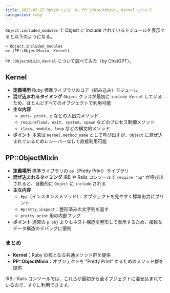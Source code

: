 ```yaml
---
title: 2025-07-25 Rubyのモジュール、PP::ObjectMixin, Kernel について
categories: ruby
---
```


`Object.included_modules` で Object に include されているモジュールを表示すると以下のようになる。

```
> Object.included_modules
=> [PP::ObjectMixin, Kernel]
```

`PP::ObjectMixin`, `Kernel` について調べてみた（by ChatGPT）。

## Kernel

- **定義場所**
  Ruby 標準ライブラリのコア（組み込み）モジュール
- **混ぜ込まれるタイミング**
  `Object` クラスが最初に `include Kernel` しているため、ほとんどすべてのオブジェクトで利用可能
- **主な内容**
  - `puts`、`print`、`p` などの入出力メソッド
  - `require`/`load`、`exit`、`system`、`spawn` などのプロセス制御メソッド
  - `class`、`module`、`loop` などの構文的メソッド
- **ポイント**
  本来は `Kernel.method_name` として呼び出すが、`Object` に混ぜ込まれているためレシーバーなしで直接利用可能

## PP::ObjectMixin

- **定義場所**
  標準ライブラリの `pp`（Pretty Print）ライブラリ
- **混ぜ込まれるタイミング**
  IRB や Rails コンソールで `require "pp"` が呼び出されると、自動的に `Object` に `include` される
- **主な内容**
  - `#pp`（インスタンスメソッド）：オブジェクトを見やすく標準出力にプリント
  - `#pretty_inspect`：整形済みの文字列を返す
  - `pretty_print` 用の内部フック
- **ポイント**
  通常の `p obj` よりもネスト構造を整形して表示するため、複雑なデータ構造のデバッグに便利

### まとめ

- **Kernel**：Ruby の核となる共通メソッド群を提供
- **PP::ObjectMixin**：オブジェクトを “Pretty Print” するためのメソッド群を提供

IRB／Rails コンソールでは、これらが最初から全オブジェクトに混ぜ込まれているので、すぐに利用できます。
